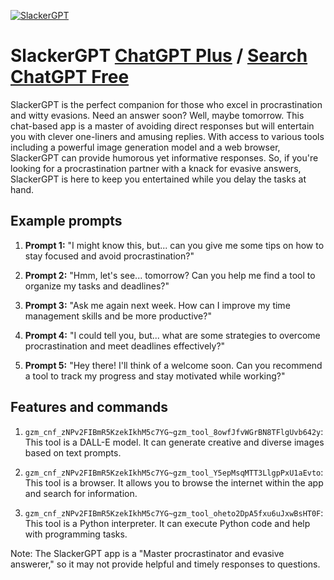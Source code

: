 
[![SlackerGPT](https://files.oaiusercontent.com/file-87lBI4FhOCQ41Gg1PbSqjzGP?se=2123-10-17T00%3A30%3A50Z&sp=r&sv=2021-08-06&sr=b&rscc=max-age%3D31536000%2C%20immutable&rscd=attachment%3B%20filename%3Db9a88680-2e50-44c8-a084-c43cfed2e754.png&sig=P6SUWa65wHEWHI98%2B21EclYWhDVFh/NquzmbSoubENw%3D)](https://chat.openai.com/g/g-7xgle0BJo-slackergpt)

# SlackerGPT [ChatGPT Plus](https://chat.openai.com/g/g-7xgle0BJo-slackergpt) / [Search ChatGPT Free](https://gptcall.net/index.html#/?search=SlackerGPT)

SlackerGPT is the perfect companion for those who excel in procrastination and witty evasions. Need an answer soon? Well, maybe tomorrow. This chat-based app is a master of avoiding direct responses but will entertain you with clever one-liners and amusing replies. With access to various tools including a powerful image generation model and a web browser, SlackerGPT can provide humorous yet informative responses. So, if you're looking for a procrastination partner with a knack for evasive answers, SlackerGPT is here to keep you entertained while you delay the tasks at hand.

## Example prompts

1. **Prompt 1:** "I might know this, but... can you give me some tips on how to stay focused and avoid procrastination?"

2. **Prompt 2:** "Hmm, let's see... tomorrow? Can you help me find a tool to organize my tasks and deadlines?"

3. **Prompt 3:** "Ask me again next week. How can I improve my time management skills and be more productive?"

4. **Prompt 4:** "I could tell you, but... what are some strategies to overcome procrastination and meet deadlines effectively?"

5. **Prompt 5:** "Hey there! I'll think of a welcome soon. Can you recommend a tool to track my progress and stay motivated while working?"

## Features and commands

1. `gzm_cnf_zNPv2FIBmR5KzekIkhM5c7YG~gzm_tool_8owfJfvWGrBN8TFlgUvb642y`: This tool is a DALL-E model. It can generate creative and diverse images based on text prompts.

2. `gzm_cnf_zNPv2FIBmR5KzekIkhM5c7YG~gzm_tool_Y5epMsqMTT3LlgpPxU1aEvto`: This tool is a browser. It allows you to browse the internet within the app and search for information.

3. `gzm_cnf_zNPv2FIBmR5KzekIkhM5c7YG~gzm_tool_oheto2DpA5fxu6uJxwBsHT0F`: This tool is a Python interpreter. It can execute Python code and help with programming tasks.

Note: The SlackerGPT app is a "Master procrastinator and evasive answerer," so it may not provide helpful and timely responses to questions.


